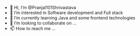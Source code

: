- 👋 Hi, I’m @Pranjal101Shrivastava
- 👀 I’m interested in Software development and Full stack 
- 🌱 I’m currently learning Java and some frontend technologies
- 💞️ I’m looking to collaborate on ...
- 📫 How to reach me ...

<!---
Pranjal101Shrivastava/Pranjal101Shrivastava is a ✨ special ✨ repository because its `README.md` (this file) appears on your GitHub profile.
You can click the Preview link to take a look at your changes.
--->
